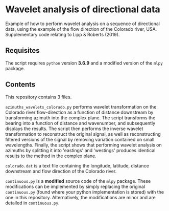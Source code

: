 # Wavelet analysis of directional data

Example of how to perform wavelet analysis on a sequence of directional data, using the example of the flow direction of the Colorado river, USA. Supplementary code relating to Lipp & Roberts (2019). 

## Requisites

The script requires `python` version **3.6.9** and a modified version of the `mlpy` package.

## Contents

This repository contains 3 files. 

`azimuths_wavelets_colorado.py` performs wavelet transformation on the Colorado river flow-direction as a function of distance downstream by transforming azimuth into the complex plane. The script transforms the bearing into a function of distance and wavenumber, and subsequently displays the results. The script then performs the inverse wavelet transformation to reconstruct the original signal, as well as reconstructing filtered versions of the signal by removing variation contained on small wavelengths. Finally, the script shows that performing wavelet analysis on azimuths by splitting it into 'eastings' and 'westings' produces identical results to the method in the complex plane.   

`colorado.dat` is a text file containing the longitude, latitude, distance downstream and flow direction of the Colorado river. 

`continuous.py` is a **modified** source code of the `mlpy` package. These modifications can be implemented by simply replacing the original `continuous.py` (found where your python implementation is stored) with the one in this repository. Alternatively, the modifications are minor and are detailed in `continuous.py`.

